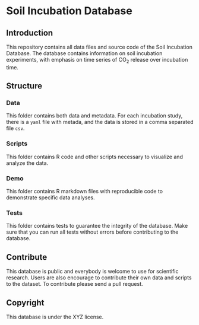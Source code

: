 # Soil Incubation Database

## Introduction
This repository contains all data files and source code of the Soil Incubation Database.
The database contains information on soil incubation experiments, with emphasis on time series
of CO<sub>2</sub> release over incubation time.

## Structure

### Data
This folder contains both data and metadata. For each incubation study, there is a `yaml` file with metada, and the data is stored in a comma separated file `csv`.

### Scripts
This folder contains R code and other scripts necessary to visualize and analyze the data.

### Demo
This folder contains R markdown files with reproducible code to demonstrate specific data analyses.

### Tests
This folder contains tests to guarantee the integrity of the database. Make sure that you can run all tests without errors before contributing to the database.

## Contribute
This database is public and everybody is welcome to use for scientific research. Users are also
encourage to contribute their own data and scripts to the dataset. To contribute please send a pull request.

## Copyright
This database is under the XYZ license.
